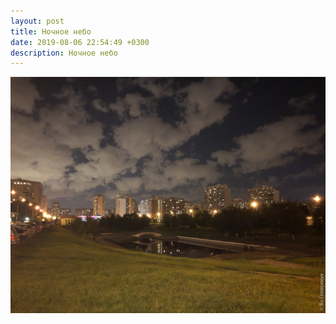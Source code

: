 ```yaml
---
layout: post
title: Ночное небо
date: 2019-08-06 22:54:49 +0300
description: Ночное небо
---
```


<img src="/assets/images/2019/08/2019-08-06_22-54-49_IMG_2097_web.jpg" class="img-fluid mx-auto d-block" alt="Ночное небо" />
